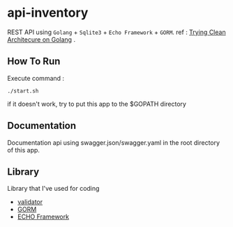
# api-inventory
REST API using `Golang` + `Sqlite3` + `Echo Framework` + `GORM`.
ref : [Trying Clean Architecure on Golang](https://hackernoon.com/golang-clean-archithecture-efd6d7c43047) .

## How To Run
Execute command :
```
./start.sh
```
if it doesn't work, try to put this app to the $GOPATH directory

## Documentation
Documentation api using swagger.json/swagger.yaml in the root directory of this app.

## Library
Library that I've used for coding
- [validator](https://github.com/go-playground/validator)
- [GORM](https://github.com/jinzhu/gorm)
- [ECHO Framework](https://github.com/labstack/echo)